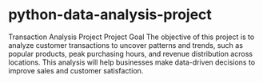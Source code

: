 # python-data-analysis-project
Transaction Analysis Project
Project Goal
The objective of this project is to analyze customer transactions to uncover patterns and trends, such as popular products, peak purchasing hours, and revenue distribution across locations. This analysis will help businesses make data-driven decisions to improve sales and customer satisfaction.
